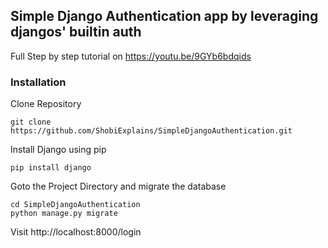 ## Simple Django Authentication app by leveraging djangos' builtin auth
Full Step by step tutorial on https://youtu.be/9GYb6bdqids
### Installation

Clone Repository

`git clone https://github.com/ShobiExplains/SimpleDjangoAuthentication.git`

Install Django using pip

`pip install django`

Goto the Project Directory and migrate the database
```
cd SimpleDjangoAuthentication
python manage.py migrate
```

Visit http://localhost:8000/login 

